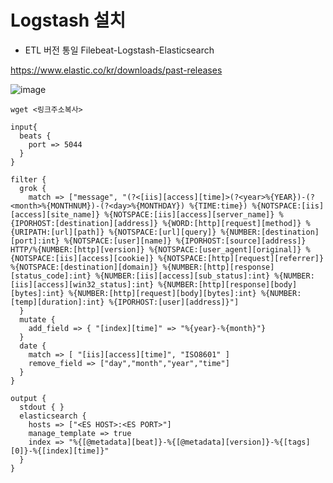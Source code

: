 # Logstash 설치

- ETL 버전 통일
  Filebeat-Logstash-Elasticsearch

https://www.elastic.co/kr/downloads/past-releases

![image](https://user-images.githubusercontent.com/65100355/186580490-bce108d1-35f8-479b-9d4d-356d7f4d0f19.png)

```
wget <링크주소복사>
```

```
input{
  beats {
    port => 5044
  }
}

filter {
  grok {
    match => ["message", "(?<[iis][access][time]>(?<year>%{YEAR})-(?<month>%{MONTHNUM})-(?<day>%{MONTHDAY}) %{TIME:time}) %{NOTSPACE:[iis][access][site_name]} %{NOTSPACE:[iis][access][server_name]} %{IPORHOST:[destination][address]} %{WORD:[http][request][method]} %{URIPATH:[url][path]} %{NOTSPACE:[url][query]} %{NUMBER:[destination][port]:int} %{NOTSPACE:[user][name]} %{IPORHOST:[source][address]} HTTP/%{NUMBER:[http][version]} %{NOTSPACE:[user_agent][original]} %{NOTSPACE:[iis][access][cookie]} %{NOTSPACE:[http][request][referrer]} %{NOTSPACE:[destination][domain]} %{NUMBER:[http][response][status_code]:int} %{NUMBER:[iis][access][sub_status]:int} %{NUMBER:[iis][access][win32_status]:int} %{NUMBER:[http][response][body][bytes]:int} %{NUMBER:[http][request][body][bytes]:int} %{NUMBER:[temp][duration]:int} %{IPORHOST:[user][address]}"]
  }
  mutate {
    add_field => { "[index][time]" => "%{year}-%{month}"}
  }
  date {
    match => [ "[iis][access][time]", "ISO8601" ]
    remove_field => ["day","month","year","time"]
  }
}

output {
  stdout { }
  elasticsearch {
    hosts => ["<ES HOST>:<ES PORT>"]
    manage_template => true
    index => "%{[@metadata][beat]}-%{[@metadata][version]}-%{[tags][0]}-%{[index][time]}"
  }
}
```
